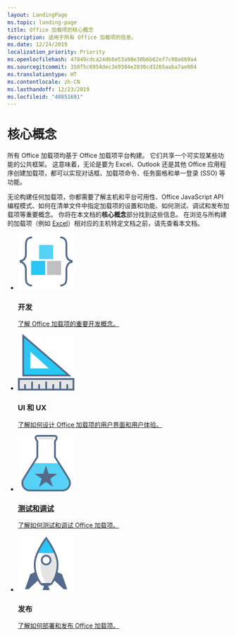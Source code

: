 ```yaml
---
layout: LandingPage
ms.topic: landing-page
title: Office 加载项的核心概念
description: 适用于所有 Office 加载项的信息。
ms.date: 12/24/2019
localization_priority: Priority
ms.openlocfilehash: 47849cdca24d66e53a98e30b6b62ef7c08a669a4
ms.sourcegitcommit: 350f5c6954dec3e9384e2030cd3265aaba7ae904
ms.translationtype: HT
ms.contentlocale: zh-CN
ms.lasthandoff: 12/23/2019
ms.locfileid: "40851691"
---
```

# <a name="core-concepts"></a>核心概念

<p>所有 Office 加载项均基于 Office 加载项平台构建。 它们共享一个可实现某些功能的公共框架。 这意味着，无论是要为 Excel、Outlook 还是其他 Office 应用程序创建加载项，都可以实现对话框、加载项命令、任务窗格和单一登录 (SSO) 等功能。</p>

<p>无论构建任何加载项，你都需要了解主机和平台可用性、Office JavaScript API 编程模式、如何在清单文件中指定加载项的设置和功能、如何测试、调试和发布加载项等重要概念。 你将在本文档的<b>核心概念</b>部分找到这些信息。 在浏览与所构建的加载项（例如 <a href="../excel/index.md">Excel</a>）相对应的主机特定文档之前，请先查看本文档。</p>

<ul class="panelContent cardsF cols cols2">
    <li>
        <div class="cardSize">
            <div class="cardPadding">
                <div class="card">
                    <div class="cardImageOuter">
                        <div class="cardImage">
                            <img src="../images/index-landing-page/i_code-blocks.svg" alt="Develop" />
                        </div>
                    </div>
                    <div class="cardText">
                        <h3>开发</h3>
                        <p><a href="../develop/develop-overview.md">了解 Office 加载项的重要开发概念。</a></p>
                    </div>
                </div>
            </div>
        </div>
    </li>
    <li>
        <div class="cardSize">
            <div class="cardPadding">
                <div class="card">
                    <div class="cardImageOuter">
                        <div class="cardImage">
                            <img src="../images/index-landing-page/i_design.svg" alt="Design" />
                        </div>
                    </div>
                    <div class="cardText">
                        <h3>UI 和 UX</h3>
                        <p><a href="../design/interface-elements.md">了解如何设计 Office 加载项的用户界面和用户体验。</p>
                    </div>
                </div>
            </div>
        </div>
    </li>
    <li>
        <div class="cardSize">
            <div class="cardPadding">
                <div class="card">
                    <div class="cardImageOuter">
                        <div class="cardImage">
                            <img src="../images/index-landing-page/i_recommended-testing.svg" alt="Testing and debugging" />
                        </div>
                    </div>
                    <div class="cardText">
                        <h3>测试和调试</h3>
                        <p><a href="../testing/test-debug-office-add-ins.md">了解如何测试和调试 Office 加载项。</a></p>
                    </div>
                </div>
            </div>
        </div>
    </li>
    <li>
        <div class="cardSize">
            <div class="cardPadding">
                <div class="card">
                    <div class="cardImageOuter">
                        <div class="cardImage">
                            <img src="../images/index-landing-page/i_deploy.svg" alt="Publishing" />
                        </div>
                    </div>
                    <div class="cardText">
                        <h3>发布</h3>
                        <p><a href="../publish/publish.md">了解如何部署和发布 Office 加载项。</a></p>
                    </div>
                </div>
            </div>
        </div>
    </li>
</ul>